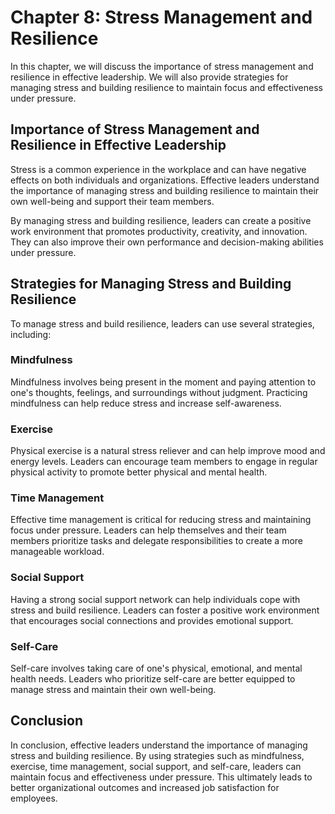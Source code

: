 Chapter 8: Stress Management and Resilience
===========================================

In this chapter, we will discuss the importance of stress management and resilience in effective leadership. We will also provide strategies for managing stress and building resilience to maintain focus and effectiveness under pressure.

Importance of Stress Management and Resilience in Effective Leadership
----------------------------------------------------------------------

Stress is a common experience in the workplace and can have negative effects on both individuals and organizations. Effective leaders understand the importance of managing stress and building resilience to maintain their own well-being and support their team members.

By managing stress and building resilience, leaders can create a positive work environment that promotes productivity, creativity, and innovation. They can also improve their own performance and decision-making abilities under pressure.

Strategies for Managing Stress and Building Resilience
------------------------------------------------------

To manage stress and build resilience, leaders can use several strategies, including:

### Mindfulness

Mindfulness involves being present in the moment and paying attention to one's thoughts, feelings, and surroundings without judgment. Practicing mindfulness can help reduce stress and increase self-awareness.

### Exercise

Physical exercise is a natural stress reliever and can help improve mood and energy levels. Leaders can encourage team members to engage in regular physical activity to promote better physical and mental health.

### Time Management

Effective time management is critical for reducing stress and maintaining focus under pressure. Leaders can help themselves and their team members prioritize tasks and delegate responsibilities to create a more manageable workload.

### Social Support

Having a strong social support network can help individuals cope with stress and build resilience. Leaders can foster a positive work environment that encourages social connections and provides emotional support.

### Self-Care

Self-care involves taking care of one's physical, emotional, and mental health needs. Leaders who prioritize self-care are better equipped to manage stress and maintain their own well-being.

Conclusion
----------

In conclusion, effective leaders understand the importance of managing stress and building resilience. By using strategies such as mindfulness, exercise, time management, social support, and self-care, leaders can maintain focus and effectiveness under pressure. This ultimately leads to better organizational outcomes and increased job satisfaction for employees.
